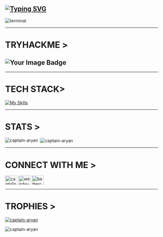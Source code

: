 ## [![Typing SVG](https://readme-typing-svg.demolab.com?font=Fira+Code&weight=500&size=32&duration=3000&pause=1500&color=00F7F1FF&width=500&lines=It's+Aryan+Solpankhi;Cybersecurity+Enthusiast;Bug+Bounty+Hunter)](https://git.io/typing-svg)

![terminal](https://github.com/user-attachments/assets/80854090-1c6d-48f5-9449-55d513bd6c83)

-----------------------------------------------------------------------------------------------------------------------------------------------

# TRYHACKME >
<h2> <img src="https://tryhackme-badges.s3.amazonaws.com/BettercallAryan.png" alt="Your Image Badge"/> </h2>

-----------------------------------------------------------------------------------------------------------------------------------------------

# TECH STACK>
[![My Skills](https://skillicons.dev/icons?i=py,html,css,bash,git,github,mysql,powershell,vscode,windows,linux)](https://skillicons.dev)

-----------------------------------------------------------------------------------------------------------------------------------------------

# STATS >
<p><img align="left" src="https://github-readme-stats.vercel.app/api/top-langs?username=captain-aryan&show_icons=true&locale=en&layout=compact" alt="captain-aryan" /></p>

<p>&nbsp;<img align="center" src="https://github-readme-stats.vercel.app/api?username=captain-aryan&show_icons=true&locale=en" alt="captain-aryan" /></p>

-----------------------------------------------------------------------------------------------------------------------------------------------

# CONNECT WITH ME >
<p align="left">
<a href="https://twitter.com/capta1n_aryan" target="blank"><img align="center" src="https://raw.githubusercontent.com/rahuldkjain/github-profile-readme-generator/master/src/images/icons/Social/twitter.svg" alt="capta1n_aryan" height="30" width="40" /></a>
<a href="https://linkedin.com/in/weirdsysadmin" target="blank"><img align="center" src="https://raw.githubusercontent.com/rahuldkjain/github-profile-readme-generator/master/src/images/icons/Social/linked-in-alt.svg" alt="weirdsysadmin" height="30" width="40" /></a>
<a href="https://instagram.com/bettercallaryanz" target="blank"><img align="center" src="https://raw.githubusercontent.com/rahuldkjain/github-profile-readme-generator/master/src/images/icons/Social/instagram.svg" alt="bettercallaryanz" height="30" width="40" /></a>
</p>

-----------------------------------------------------------------------------------------------------------------------------------------------

# TROPHIES >
<p align="left"> <a href="https://github.com/ryo-ma/github-profile-trophy"><img src="https://github-profile-trophy.vercel.app/?username=captain-aryan" alt="captain-aryan" /></a> </p>

<p align="left"> <img src="https://komarev.com/ghpvc/?username=captain-aryan&label=Profile%20views&color=0e75b6&style=flat" alt="captain-aryan" /> </p>
